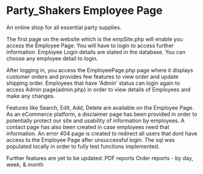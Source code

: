 # Party_Shakers Employee Page
An online shop for all essential party supplies. 

The first page on the website which is the empSite.php will enable you access the Employee Page. You will have to login to access further information. Employee Login details are stated in the database. You can choose any employee detail to login. 

After logging in, you access the EmployeePage.php  page where it displays customer orders and provides few features to view order and update shipping order. Employees that have 'Admin' status can login again to access Admin page(admin.php) in order to view details of Employees and make any changes. 

Features like Search, Edit, Add, Delete are available on the Employee Page. As an eCommerce platform, a disclaimer page has been provided in order to potentially protect our site and usability of information by employees. A contact page has also been created in case employees need that information. An error 404 page is created to redirect all users that dont have access to the Employee Page after unsuccessful login. The sql was populated locally in order to fully test functions implemented.

Further features are yet to be updated:
PDF reports
Order reports - by day, week, & month
